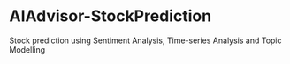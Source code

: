 # AIAdvisor-StockPrediction
Stock prediction using Sentiment Analysis, Time-series Analysis and Topic Modelling
